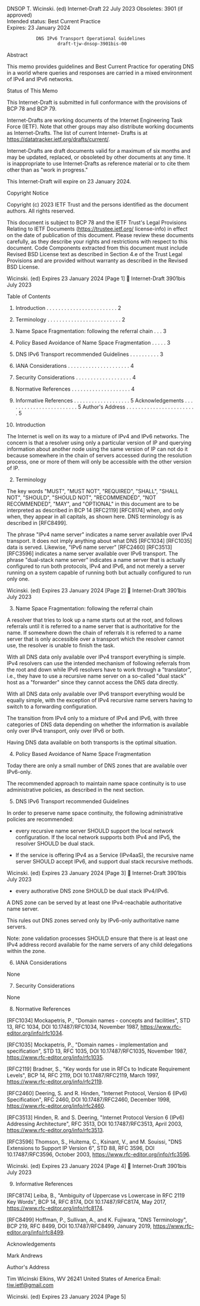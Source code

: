 



DNSOP                                                  T. Wicinski. (ed)
Internet-Draft                                              22 July 2023
Obsoletes: 3901 (if approved)                                           
Intended status: Best Current Practice                                  
Expires: 23 January 2024


               DNS IPv6 Transport Operational Guidelines
                       draft-tjw-dnsop-3901bis-00

Abstract

   This memo provides guidelines and Best Current Practice for operating
   DNS in a world where queries and responses are carried in a mixed
   environment of IPv4 and IPv6 networks.

Status of This Memo

   This Internet-Draft is submitted in full conformance with the
   provisions of BCP 78 and BCP 79.

   Internet-Drafts are working documents of the Internet Engineering
   Task Force (IETF).  Note that other groups may also distribute
   working documents as Internet-Drafts.  The list of current Internet-
   Drafts is at https://datatracker.ietf.org/drafts/current/.

   Internet-Drafts are draft documents valid for a maximum of six months
   and may be updated, replaced, or obsoleted by other documents at any
   time.  It is inappropriate to use Internet-Drafts as reference
   material or to cite them other than as "work in progress."

   This Internet-Draft will expire on 23 January 2024.

Copyright Notice

   Copyright (c) 2023 IETF Trust and the persons identified as the
   document authors.  All rights reserved.

   This document is subject to BCP 78 and the IETF Trust's Legal
   Provisions Relating to IETF Documents (https://trustee.ietf.org/
   license-info) in effect on the date of publication of this document.
   Please review these documents carefully, as they describe your rights
   and restrictions with respect to this document.  Code Components
   extracted from this document must include Revised BSD License text as
   described in Section 4.e of the Trust Legal Provisions and are
   provided without warranty as described in the Revised BSD License.





Wicinski. (ed)           Expires 23 January 2024                [Page 1]

Internet-Draft                   3901bis                       July 2023


Table of Contents

   1.  Introduction  . . . . . . . . . . . . . . . . . . . . . . . .   2
   2.  Terminology . . . . . . . . . . . . . . . . . . . . . . . . .   2
   3.  Name Space Fragmentation: following the referral chain  . . .   3
   4.  Policy Based Avoidance of Name Space Fragmentation  . . . . .   3
   5.  DNS IPv6 Transport recommended Guidelines . . . . . . . . . .   3
   6.  IANA Considerations . . . . . . . . . . . . . . . . . . . . .   4
   7.  Security Considerations . . . . . . . . . . . . . . . . . . .   4
   8.  Normative References  . . . . . . . . . . . . . . . . . . . .   4
   9.  Informative References  . . . . . . . . . . . . . . . . . . .   5
   Acknowledgements  . . . . . . . . . . . . . . . . . . . . . . . .   5
   Author's Address  . . . . . . . . . . . . . . . . . . . . . . . .   5

1.  Introduction

   The Internet is well on its way to a mixture of IPv4 and IPv6
   networks.  The concern is that a resolver using only a particular
   version of IP and querying information about another node using the
   same version of IP can not do it because somewhere in the chain of
   servers accessed during the resolution process, one or more of them
   will only be accessible with the other version of IP.

2.  Terminology

   The key words "MUST", "MUST NOT", "REQUIRED", "SHALL", "SHALL NOT",
   "SHOULD", "SHOULD NOT", "RECOMMENDED", "NOT RECOMMENDED", "MAY", and
   "OPTIONAL" in this document are to be interpreted as described in BCP
   14 [RFC2119] [RFC8174] when, and only when, they appear in all
   capitals, as shown here.  DNS terminology is as described in
   [RFC8499].

   The phrase "IPv4 name server" indicates a name server available over
   IPv4 transport.  It does not imply anything about what DNS [RFC1034]
   [RFC1035] data is served.  Likewise, "IPv6 name server" [RFC2460]
   [RFC3513] [RFC3596] indicates a name server available over IPv6
   transport.  The phrase "dual-stack name server" indicates a name
   server that is actually configured to run both protocols, IPv4 and
   IPv6, and not merely a server running on a system capable of running
   both but actually configured to run only one.











Wicinski. (ed)           Expires 23 January 2024                [Page 2]

Internet-Draft                   3901bis                       July 2023


3.  Name Space Fragmentation: following the referral chain

   A resolver that tries to look up a name starts out at the root, and
   follows referrals until it is referred to a name server that is
   authoritative for the name.  If somewhere down the chain of referrals
   it is referred to a name server that is only accessible over a
   transport which the resolver cannot use, the resolver is unable to
   finish the task.

   With all DNS data only available over IPv4 transport everything is
   simple.  IPv4 resolvers can use the intended mechanism of following
   referrals from the root and down while IPv6 resolvers have to work
   through a "translator", i.e., they have to use a recursive name
   server on a so-called "dual stack" host as a "forwarder" since they
   cannot access the DNS data directly.

   With all DNS data only available over IPv6 transport everything would
   be equally simple, with the exception of IPv4 recursive name servers
   having to switch to a forwarding configuration.

   The transition from IPv4 only to a mixture of IPv4 and IPv6, with
   three categories of DNS data depending on whether the information is
   available only over IPv4 transport, only over IPv6 or both.

   Having DNS data available on both transports is the optimal
   situation.

4.  Policy Based Avoidance of Name Space Fragmentation

   Today there are only a small number of DNS zones that are available
   over IPv6-only.

   The recommended approach to maintain name space continuity is to use
   administrative policies, as described in the next section.

5.  DNS IPv6 Transport recommended Guidelines

   In order to preserve name space continuity, the following
   administrative policies are recommended:

   *  every recursive name server SHOULD support the local network
      configuration.  If the local network supports both IPv4 and IPv5,
      the resolver SHOULD be dual stack.

   *  If the service is offering IPv4 as a Service (IPv4aaS), the
      recursive name server SHOULD accept IPv6, and support dual stack
      recursive methods.




Wicinski. (ed)           Expires 23 January 2024                [Page 3]

Internet-Draft                   3901bis                       July 2023


   *  every authorative DNS zone SHOULD be dual stack IPv4/IPv6.

   A DNS zone can be served by at least one IPv4-reachable authoritative
   name server.

   This rules out DNS zones served only by IPv6-only authoritative name
   servers.

   Note: zone validation processes SHOULD ensure that there is at least
   one IPv4 address record available for the name servers of any child
   delegations within the zone.

6.  IANA Considerations

   None

7.  Security Considerations

   None

8.  Normative References

   [RFC1034]  Mockapetris, P., "Domain names - concepts and facilities",
              STD 13, RFC 1034, DOI 10.17487/RFC1034, November 1987,
              <https://www.rfc-editor.org/info/rfc1034>.

   [RFC1035]  Mockapetris, P., "Domain names - implementation and
              specification", STD 13, RFC 1035, DOI 10.17487/RFC1035,
              November 1987, <https://www.rfc-editor.org/info/rfc1035>.

   [RFC2119]  Bradner, S., "Key words for use in RFCs to Indicate
              Requirement Levels", BCP 14, RFC 2119,
              DOI 10.17487/RFC2119, March 1997,
              <https://www.rfc-editor.org/info/rfc2119>.

   [RFC2460]  Deering, S. and R. Hinden, "Internet Protocol, Version 6
              (IPv6) Specification", RFC 2460, DOI 10.17487/RFC2460,
              December 1998, <https://www.rfc-editor.org/info/rfc2460>.

   [RFC3513]  Hinden, R. and S. Deering, "Internet Protocol Version 6
              (IPv6) Addressing Architecture", RFC 3513,
              DOI 10.17487/RFC3513, April 2003,
              <https://www.rfc-editor.org/info/rfc3513>.

   [RFC3596]  Thomson, S., Huitema, C., Ksinant, V., and M. Souissi,
              "DNS Extensions to Support IP Version 6", STD 88,
              RFC 3596, DOI 10.17487/RFC3596, October 2003,
              <https://www.rfc-editor.org/info/rfc3596>.



Wicinski. (ed)           Expires 23 January 2024                [Page 4]

Internet-Draft                   3901bis                       July 2023


9.  Informative References

   [RFC8174]  Leiba, B., "Ambiguity of Uppercase vs Lowercase in RFC
              2119 Key Words", BCP 14, RFC 8174, DOI 10.17487/RFC8174,
              May 2017, <https://www.rfc-editor.org/info/rfc8174>.

   [RFC8499]  Hoffman, P., Sullivan, A., and K. Fujiwara, "DNS
              Terminology", BCP 219, RFC 8499, DOI 10.17487/RFC8499,
              January 2019, <https://www.rfc-editor.org/info/rfc8499>.

Acknowledgements

   Mark Andrews

Author's Address

   Tim Wicinski
   Elkins, WV 26241
   United States of America
   Email: tjw.ietf@gmail.com































Wicinski. (ed)           Expires 23 January 2024                [Page 5]